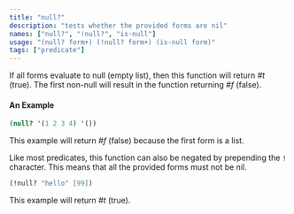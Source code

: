 ```yaml
---
title: "null?"
description: "tests whether the provided forms are nil"
names: ["null?", "!null?", "is-null"]
usage: "(null? form+) (!null? form+) (is-null form)"
tags: ["predicate"]
---
```


If all forms evaluate to null (empty list), then this function will return _#t_ (true). The first non-null will result in the function returning _#f_ (false).

#### An Example

```scheme
(null? '(1 2 3 4) '())
```

This example will return _#f_ (false) because the first form is a list.

Like most predicates, this function can also be negated by prepending the `!` character. This means that all the provided forms must not be nil.

```scheme
(!null? "hello" [99])
```

This example will return _#t_ (true).
